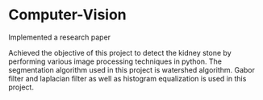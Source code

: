 # Computer-Vision
Implemented a research paper

Achieved the objective of this project to detect the kidney stone by performing various image processing techniques in python. The segmentation algorithm used in this project is watershed algorithm. Gabor filter and laplacian filter as well as histogram equalization is used in this project.
